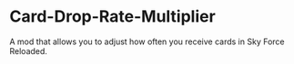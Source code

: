 # Card-Drop-Rate-Multiplier
A mod that allows you to adjust how often you receive cards in Sky Force Reloaded.
